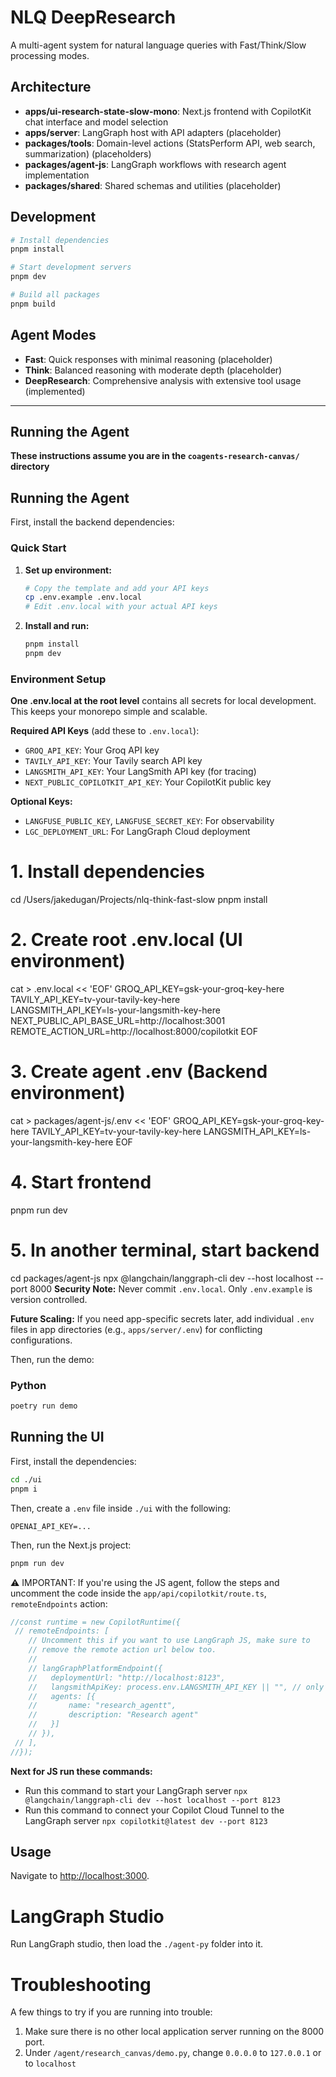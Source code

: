 # NLQ DeepResearch

A multi-agent system for natural language queries with Fast/Think/Slow processing modes.

## Architecture

- **apps/ui-research-state-slow-mono**: Next.js frontend with CopilotKit chat interface and model selection
- **apps/server**: LangGraph host with API adapters (placeholder)
- **packages/tools**: Domain-level actions (StatsPerform API, web search, summarization) (placeholders)
- **packages/agent-js**: LangGraph workflows with research agent implementation
- **packages/shared**: Shared schemas and utilities (placeholder)

## Development

```bash
# Install dependencies
pnpm install

# Start development servers
pnpm dev

# Build all packages
pnpm build
```

## Agent Modes

- **Fast**: Quick responses with minimal reasoning (placeholder)
- **Think**: Balanced reasoning with moderate depth (placeholder)
- **DeepResearch**: Comprehensive analysis with extensive tool usage (implemented)


---

## Running the Agent

**These instructions assume you are in the `coagents-research-canvas/` directory**

## Running the Agent

First, install the backend dependencies:

### Quick Start

1. **Set up environment:**
   ```bash
   # Copy the template and add your API keys
   cp .env.example .env.local
   # Edit .env.local with your actual API keys
   ```

2. **Install and run:**
   ```bash
   pnpm install
   pnpm dev
   ```

### Environment Setup

**One .env.local at the root level** contains all secrets for local development. This keeps your monorepo simple and scalable.

**Required API Keys** (add these to `.env.local`):
- `GROQ_API_KEY`: Your Groq API key
- `TAVILY_API_KEY`: Your Tavily search API key
- `LANGSMITH_API_KEY`: Your LangSmith API key (for tracing)
- `NEXT_PUBLIC_COPILOTKIT_API_KEY`: Your CopilotKit public key

**Optional Keys:**
- `LANGFUSE_PUBLIC_KEY`, `LANGFUSE_SECRET_KEY`: For observability
- `LGC_DEPLOYMENT_URL`: For LangGraph Cloud deployment
# 1. Install dependencies
cd /Users/jakedugan/Projects/nlq-think-fast-slow
pnpm install

# 2. Create root .env.local (UI environment)
cat > .env.local << 'EOF'
GROQ_API_KEY=gsk-your-groq-key-here
TAVILY_API_KEY=tv-your-tavily-key-here  
LANGSMITH_API_KEY=ls-your-langsmith-key-here
NEXT_PUBLIC_API_BASE_URL=http://localhost:3001
REMOTE_ACTION_URL=http://localhost:8000/copilotkit
EOF

# 3. Create agent .env (Backend environment)
cat > packages/agent-js/.env << 'EOF'
GROQ_API_KEY=gsk-your-groq-key-here
TAVILY_API_KEY=tv-your-tavily-key-here
LANGSMITH_API_KEY=ls-your-langsmith-key-here
EOF

# 4. Start frontend
pnpm run dev

# 5. In another terminal, start backend
cd packages/agent-js
npx @langchain/langgraph-cli dev --host localhost --port 8000
**Security Note:** Never commit `.env.local`. Only `.env.example` is version controlled.

**Future Scaling:** If you need app-specific secrets later, add individual `.env` files in app directories (e.g., `apps/server/.env`) for conflicting configurations.


Then, run the demo:

### Python

```sh
poetry run demo
```

## Running the UI

First, install the dependencies:

```sh
cd ./ui
pnpm i
```

Then, create a `.env` file inside `./ui` with the following:

```
OPENAI_API_KEY=...
```

Then, run the Next.js project:

```sh
pnpm run dev
```

⚠️ IMPORTANT:
If you're using the JS agent, follow the steps and uncomment the code inside the `app/api/copilotkit/route.ts`, `remoteEndpoints` action: 

```ts
//const runtime = new CopilotRuntime({
 // remoteEndpoints: [
    // Uncomment this if you want to use LangGraph JS, make sure to
    // remove the remote action url below too.
    //
    // langGraphPlatformEndpoint({
    //   deploymentUrl: "http://localhost:8123",
    //   langsmithApiKey: process.env.LANGSMITH_API_KEY || "", // only used in LangGraph Platform deployments
    //   agents: [{
    //       name: "research_agentt",
    //       description: "Research agent"
    //   }]
    // }),
 // ],
//});
```
**Next for JS run these commands:**
- Run this command to start your LangGraph server `npx @langchain/langgraph-cli dev --host localhost --port 8123`
- Run this command to connect your Copilot Cloud Tunnel to the LangGraph server `npx copilotkit@latest dev --port 8123`

## Usage

Navigate to [http://localhost:3000](http://localhost:3000).

# LangGraph Studio

Run LangGraph studio, then load the `./agent-py` folder into it.

# Troubleshooting

A few things to try if you are running into trouble:

1. Make sure there is no other local application server running on the 8000 port.
2. Under `/agent/research_canvas/demo.py`, change `0.0.0.0` to `127.0.0.1` or to `localhost`

